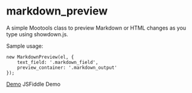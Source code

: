 markdown_preview
================

A simple Mootools class to preview Markdown or HTML changes as you type using showdown.js.

Sample usage:
    
    new MarkdownPreview(el, {
        text_field: '.markdown_field',
      	preview_container: '.markdown_output'
    });

[Demo](http://jsfiddle.net/craigwann/ShS9g/6/) JSFiddle Demo
